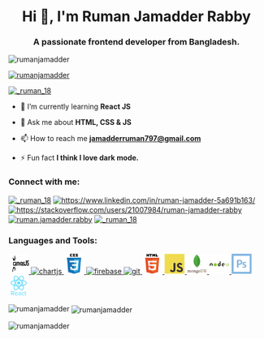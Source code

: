 <h1 align="center">Hi 👋, I'm Ruman Jamadder Rabby</h1>
<h3 align="center">A passionate frontend developer from Bangladesh.</h3>

<p align="left"> <img src="https://komarev.com/ghpvc/?username=rumanjamadder&label=Profile%20views&color=0e75b6&style=flat" alt="rumanjamadder" /> </p>

<p align="left"> <a href="https://github.com/ryo-ma/github-profile-trophy"><img src="https://github-profile-trophy.vercel.app/?username=rumanjamadder" alt="rumanjamadder" /></a> </p>

<p align="left"> <a href="https://twitter.com/_ruman_18" target="blank"><img src="https://img.shields.io/twitter/follow/_ruman_18?logo=twitter&style=for-the-badge" alt="_ruman_18" /></a> </p>

- 🌱 I’m currently learning **React JS**

- 💬 Ask me about **HTML, CSS & JS**

- 📫 How to reach me **jamadderruman797@gmail.com**

- ⚡ Fun fact **I think I love dark mode.**

<h3 align="left">Connect with me:</h3>
<p align="left">
<a href="https://twitter.com/_ruman_18" target="blank"><img align="center" src="https://raw.githubusercontent.com/rahuldkjain/github-profile-readme-generator/master/src/images/icons/Social/twitter.svg" alt="_ruman_18" height="30" width="40" /></a>
<a href="https://linkedin.com/in/https://www.linkedin.com/in/ruman-jamadder-5a691b163/" target="blank"><img align="center" src="https://raw.githubusercontent.com/rahuldkjain/github-profile-readme-generator/master/src/images/icons/Social/linked-in-alt.svg" alt="https://www.linkedin.com/in/ruman-jamadder-5a691b163/" height="30" width="40" /></a>
<a href="https://stackoverflow.com/users/https://stackoverflow.com/users/21007984/ruman-jamadder-rabby" target="blank"><img align="center" src="https://raw.githubusercontent.com/rahuldkjain/github-profile-readme-generator/master/src/images/icons/Social/stack-overflow.svg" alt="https://stackoverflow.com/users/21007984/ruman-jamadder-rabby" height="30" width="40" /></a>
<a href="https://fb.com/ruman.jamadder.rabby" target="blank"><img align="center" src="https://raw.githubusercontent.com/rahuldkjain/github-profile-readme-generator/master/src/images/icons/Social/facebook.svg" alt="ruman.jamadder.rabby" height="30" width="40" /></a>
<a href="https://instagram.com/_ruman_18" target="blank"><img align="center" src="https://raw.githubusercontent.com/rahuldkjain/github-profile-readme-generator/master/src/images/icons/Social/instagram.svg" alt="_ruman_18" height="30" width="40" /></a>
</p>

<h3 align="left">Languages and Tools:</h3>
<p align="left"> <a href="https://canvasjs.com" target="_blank" rel="noreferrer"> <img src="https://raw.githubusercontent.com/Hardik0307/Hardik0307/master/assets/canvasjs-charts.svg" alt="canvasjs" width="40" height="40"/> </a> <a href="https://www.chartjs.org" target="_blank" rel="noreferrer"> <img src="https://www.chartjs.org/media/logo-title.svg" alt="chartjs" width="40" height="40"/> </a> <a href="https://www.w3schools.com/css/" target="_blank" rel="noreferrer"> <img src="https://raw.githubusercontent.com/devicons/devicon/master/icons/css3/css3-original-wordmark.svg" alt="css3" width="40" height="40"/> </a> <a href="https://firebase.google.com/" target="_blank" rel="noreferrer"> <img src="https://www.vectorlogo.zone/logos/firebase/firebase-icon.svg" alt="firebase" width="40" height="40"/> </a> <a href="https://git-scm.com/" target="_blank" rel="noreferrer"> <img src="https://www.vectorlogo.zone/logos/git-scm/git-scm-icon.svg" alt="git" width="40" height="40"/> </a> <a href="https://www.w3.org/html/" target="_blank" rel="noreferrer"> <img src="https://raw.githubusercontent.com/devicons/devicon/master/icons/html5/html5-original-wordmark.svg" alt="html5" width="40" height="40"/> </a> <a href="https://developer.mozilla.org/en-US/docs/Web/JavaScript" target="_blank" rel="noreferrer"> <img src="https://raw.githubusercontent.com/devicons/devicon/master/icons/javascript/javascript-original.svg" alt="javascript" width="40" height="40"/> </a> <a href="https://www.mongodb.com/" target="_blank" rel="noreferrer"> <img src="https://raw.githubusercontent.com/devicons/devicon/master/icons/mongodb/mongodb-original-wordmark.svg" alt="mongodb" width="40" height="40"/> </a> <a href="https://nodejs.org" target="_blank" rel="noreferrer"> <img src="https://raw.githubusercontent.com/devicons/devicon/master/icons/nodejs/nodejs-original-wordmark.svg" alt="nodejs" width="40" height="40"/> </a> <a href="https://www.photoshop.com/en" target="_blank" rel="noreferrer"> <img src="https://raw.githubusercontent.com/devicons/devicon/master/icons/photoshop/photoshop-line.svg" alt="photoshop" width="40" height="40"/> </a> <a href="https://reactjs.org/" target="_blank" rel="noreferrer"> <img src="https://raw.githubusercontent.com/devicons/devicon/master/icons/react/react-original-wordmark.svg" alt="react" width="40" height="40"/> </a> </p>

<p><img align="left" src="https://github-readme-stats.vercel.app/api/top-langs?username=rumanjamadder&show_icons=true&locale=en&layout=compact" alt="rumanjamadder" /></p>

<p>&nbsp;<img align="center" src="https://github-readme-stats.vercel.app/api?username=rumanjamadder&show_icons=true&locale=en" alt="rumanjamadder" /></p>

<p><img align="center" src="https://github-readme-streak-stats.herokuapp.com/?user=rumanjamadder&" alt="rumanjamadder" /></p>
